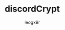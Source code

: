 ---
title: discordCrypt
author: leogx9r
description:
  Provides end to end message encryption for Discord using various cryptography standards. Supports code blocks, user tagging, encrypted file uploads up to 50 MB, global emotes ( Nitro not required ) and more.

  Check out the readme for more information, you may need it to use the plugin properly.
github: https://gitlab.com/leogx9r/
download: https://gitlab.com/leogx9r/DiscordCrypt/blob/master/src/discordCrypt.plugin.js
support: https://gitlab.com/leogx9r/DiscordCrypt/issues
tags:
layout: product
ghcommentid: 52
---